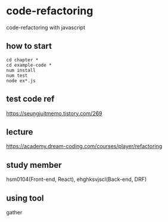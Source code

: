 # code-refactoring
code-refactoring with javascript

## how to start
```
cd chapter *
cd example-code *
num install
num test
node ex*.js
```

## test code ref
https://seungjuitmemo.tistory.com/269

## lecture
https://academy.dream-coding.com/courses/player/refactoring

## study member
hsm0104(Front-end, React), ehghksvjscl(Back-end, DRF)

## using tool
gather
